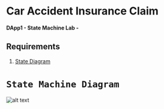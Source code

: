 # Car Accident Insurance Claim 

**DApp1 - State Machine Lab -**

## Requirements
1. [State Diagram](#state-machine-diagram)

# `State Machine Diagram`

![alt text](https://github.com/mralfaris/AutoInsuranceDApp/images/FSRAO-InsuranceClaimFinal.png?raw=true)